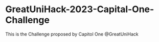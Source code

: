# GreatUniHack-2023-Capital-One-Challenge
This is the Challenge proposed by Capitol One @GreatUniHack
